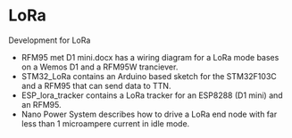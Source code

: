 # LoRa
Development for LoRa

- RFM95 met D1 mini.docx has a wiring diagram for a LoRa mode bases on a Wemos D1 and a RFM95W tranciever.
- STM32_LoRa contains an Arduino based sketch for the STM32F103C and a RFM95 that can send data to TTN.
- ESP_lora_tracker contains a LoRa tracker for an ESP8288 (D1 mini) and an RFM95.
- Nano Power System describes how to drive a LoRa end node with far less than 1 microampere current in idle mode.

